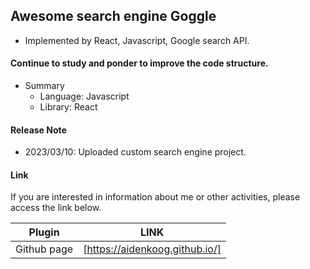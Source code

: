 ## Awesome search engine Goggle

- Implemented by React, Javascript, Google search API.

#### Continue to study and ponder to improve the code structure.

- Summary
  - Language: Javascript
  - Library: React

#### Release Note

- 2023/03/10: Uploaded custom search engine project.

#### Link

If you are interested in information about me or other activities, please access the link below.

| Plugin      | LINK                           |
| ----------- | ------------------------------ |
| Github page | [https://aidenkoog.github.io/] |
